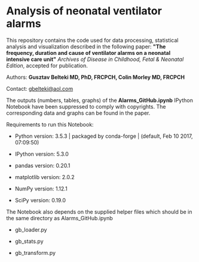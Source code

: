 # Analysis of neonatal ventilator alarms


This repository contains the code used for data processing, statistical analysis and visualization described in the following paper: **"The frequency, duration and cause of ventilator alarms on a neonatal intensive care unit"** _Archives of Disease in Childhood, Fetal & Neonatal Edition_, accepted for publication.


Authors: **Gusztav Belteki MD, PhD, FRCPCH, Colin Morley MD, FRCPCH**


Contact: gbelteki@aol.com



The outputs (numbers, tables, graphs) of the **Alarms_GitHub.ipynb** IPython Notebook have been suppressed to comply with copyrights. The corresponding data and graphs can be found in the paper.



Requirements to run this Notebook:


- Python version: 3.5.3 | packaged by conda-forge | (default, Feb 10 2017, 07:09:50) 

- IPython version: 5.3.0

- pandas version: 0.20.1

- matplotlib version: 2.0.2

- NumPy version: 1.12.1

- SciPy version: 0.19.0



The Notebook also depends on the supplied helper files which should be in the same directory as Alarms_GitHub.ipynb 


- gb_loader.py

- gb_stats.py

- gb_transform.py
